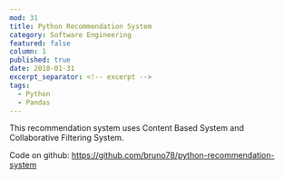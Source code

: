 ```yaml
---
mod: 31
title: Python Recommendation System
category: Software Engineering
featured: false
column: 1
published: true
date: 2018-01-31
excerpt_separator: <!-- excerpt -->
tags:
  - Python
  - Pandas
---
```


This recommendation system uses Content Based System and Collaborative Filtering System.
<!-- excerpt -->

Code on github: https://github.com/bruno78/python-recommendation-system
